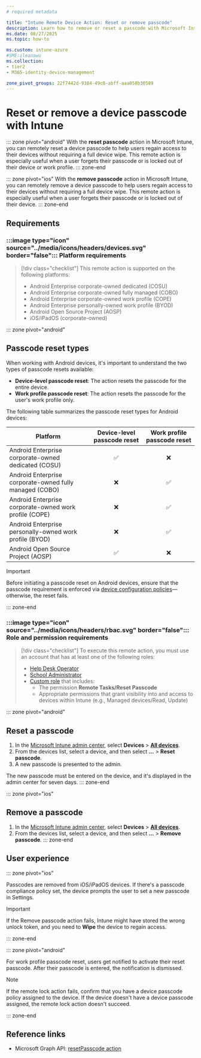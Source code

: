 ```yaml
---
# required metadata

title: "Intune Remote Device Action: Reset or remove passcode"
description: Learn how to remove or reset a passcode with Microsoft Intune.
ms.date: 08/27/2025
ms.topic: how-to

ms.custom: intune-azure
#SME:ileanawu
ms.collection:
- tier2
- M365-identity-device-management

zone_pivot_groups: 22f7442d-9384-49c8-abff-aaa058b30589
---
```


# Reset or remove a device passcode with Intune

::: zone pivot="android"
With the **reset passcode** action in Microsoft Intune, you can remotely reset a device passcode to help users regain access to their devices without requiring a full device wipe. This remote action is especially useful when a user forgets their passcode or is locked out of their device or work profile.
::: zone-end

::: zone pivot="ios"
With the **remove passcode** action in Microsoft Intune, you can remotely remove a device passcode to help users regain access to their devices without requiring a full device wipe. This remote action is especially useful when a user forgets their passcode or is locked out of their device.
::: zone-end

## Requirements

### :::image type="icon" source="../media/icons/headers/devices.svg" border="false"::: Platform requirements

> [!div class="checklist"]
> This remote action is supported on the following platforms:
>
> - Android Enterprise corporate-owned dedicated (COSU)
> - Android Enterprise corporate-owned fully managed (COBO)
> - Android Enterprise corporate-owned work profile (COPE)
> - Android Enterprise personally-owned work profile (BYOD)
> - Android Open Source Project (AOSP)
> - iOS/iPadOS (corporate-owned)

::: zone pivot="android"

## Passcode reset types

When working with Android devices, it's important to understand the two types of passcode resets available:

- **Device-level passcode reset**: The action resets the passcode for the entire device.
- **Work profile passcode reset**: The action resets the passcode for the user's work profile only.

The following table summarizes the passcode reset types for Android devices:

| Platform | Device-level passcode reset | Work profile passcode reset |
|--|:-:|:-:|
| Android Enterprise corporate-owned dedicated (COSU) | ✅ | ❌ |
| Android Enterprise corporate-owned fully managed (COBO) | ❌ | ✅ |
| Android Enterprise corporate-owned work profile (COPE) | ❌ | ✅ |
| Android Enterprise personally-owned work profile (BYOD) | ❌ | ✅ |
| Android Open Source Project (AOSP) | ✅ | ❌ |

> [!IMPORTANT]
> Before initiating a passcode reset on Android devices, ensure that the passcode requirement is enforced via [device configuration policies][INT-1]—otherwise, the reset fails.

::: zone-end

### :::image type="icon" source="../media/icons/headers/rbac.svg" border="false"::: Role and permission requirements

> [!div class="checklist"]
> To execute this remote action, you must use an account that has at least one of the following roles:
>
> - [Help Desk Operator][INT-R1]
> - [School Administrator][INT-R2]
> - [Custom role][INT-RC] that includes:
>   - The permission **Remote Tasks/Reset Passcode**
>   - Appropriate permissions that grant visibility into and access to devices within Intune (e.g., Managed devices/Read, Update)

::: zone pivot="android"

## Reset a passcode

1. In the [Microsoft Intune admin center][INT-AC], select **Devices** > [**All devices**][INT-ALLD].
1. From the devices list, select a device, and then select **...** > **Reset passcode**.
1. A new passcode is presented to the admin.

The new passcode must be entered on the device, and it's displayed in the admin center for seven days.
::: zone-end

::: zone pivot="ios"
## Remove a passcode

1. In the [Microsoft Intune admin center][INT-AC], select **Devices** > [**All devices**][INT-ALLD].
1. From the devices list, select a device, and then select **...** > **Remove passcode**.
::: zone-end

## User experience

::: zone pivot="ios"

Passcodes are removed from iOS/iPadOS devices. If there's a passcode compliance policy set, the device prompts the user to set a new passcode in Settings.

> [!IMPORTANT]
> If the Remove passcode action fails, Intune might have stored the wrong unlock token, and you need to **Wipe** the device to regain access.

::: zone-end

::: zone pivot="android"

For work profile passcode reset, users get notified to activate their reset passcode. After their passcode is entered, the notification is dismissed.

>[!NOTE]
>If the remote lock action fails, confirm that you have a device passcode policy assigned to the device. If the device doesn't have a device passcode assigned, the remote lock action doesn't succeed.

::: zone-end

## Reference links

- Microsoft Graph API: [resetPasscode action][GRAPH-1]

[INT-AC]: https://go.microsoft.com/fwlink/?linkid=2109431
[INT-ALLD]: https://go.microsoft.com/fwlink/?linkid=2333814
[INT-AC2]: https://go.microsoft.com/fwlink/?linkid=2109431#view/Microsoft_Intune_Devices/DeviceActionList.ReactView
[INT-1]:/intune/intune-service/configuration/settings-catalog-android

[INT-RC]: /intune/intune-service/fundamentals/create-custom-role
[INT-R1]: /intune/intune-service/fundamentals/role-based-access-control-reference#help-desk-operator
[INT-R2]: /intune/intune-service/fundamentals/role-based-access-control-reference#school-administrator

[GRAPH-1]: /graph/api/intune-devices-manageddevice-resetpasscode
